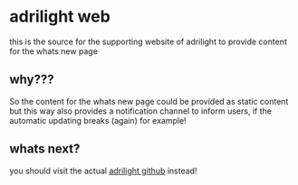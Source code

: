 # adrilight web

this is the source for the supporting website of adrilight to provide content for the whats new page

## why???

So the content for the whats new page could be provided as static content but this way also provides a notification channel to inform users, if the automatic updating breaks (again) for example!

## whats next?

you should visit the actual [adrilight github](https://github.com/fabsenet/adrilight/) instead!
